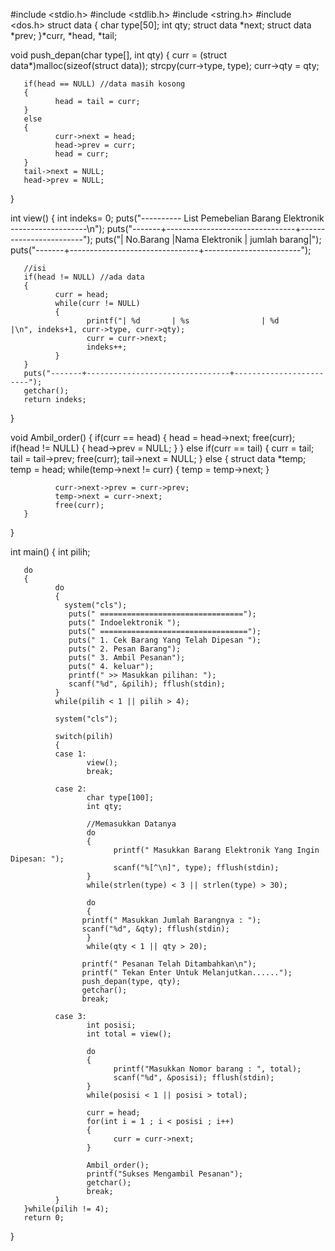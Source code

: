 
#include <stdio.h>
#include <stdlib.h>
#include <string.h>
#include <dos.h>
struct data
{
       char type[50];
       int qty;
       struct data *next;
       struct data *prev;
}*curr, *head, *tail;

void push_depan(char type[], int qty)
{
       curr = (struct data*)malloc(sizeof(struct data));
       strcpy(curr->type, type);
       curr->qty = qty;

       if(head == NULL) //data masih kosong
       {
              head = tail = curr;
       }
       else
       {
              curr->next = head;
              head->prev = curr;
              head = curr;
       }
       tail->next = NULL;
       head->prev = NULL;
}

int view()
{
       int indeks= 0;
       puts("---------- List Pemebelian Barang Elektronik -------------------\n");
       puts("-------+--------------------------------+------------------------");
       puts("| No.Barang 	|Nama Elektronik		 | jumlah barang|");
       puts("-------+--------------------------------+------------------------");
       
       //isi
       if(head != NULL) //ada data
       {
              curr = head;
              while(curr != NULL)
              {
                     printf("| %d 		| %s 			 	| %d 			 |\n", indeks+1, curr->type, curr->qty);
                     curr = curr->next;
                     indeks++;
              }
       }
       puts("-------+--------------------------------+------------------------");
       getchar();
       return indeks;
}

void Ambil_order()
{
       if(curr == head)
       {
              head = head->next;
              free(curr);
              if(head != NULL)
              {
                     head->prev = NULL;
              }
       }
       else if(curr == tail)
       {
              curr = tail;
              tail = tail->prev;
              free(curr);
              tail->next = NULL;
       }
       else
       {
              struct data *temp;
              temp = head;
              while(temp->next != curr)
              {
                     temp = temp->next;
              }

              curr->next->prev = curr->prev;
              temp->next = curr->next;
              free(curr);
       }
}

int main()
{
       int pilih;

       do
       {
              do
              {
                system("cls");
               	 puts(" ================================");
                 puts(" Indoelektronik ");
                 puts(" =================================");
                 puts(" 1. Cek Barang Yang Telah Dipesan ");
                 puts(" 2. Pesan Barang");
                 puts(" 3. Ambil Pesanan");
                 puts(" 4. keluar");
                 printf(" >> Masukkan pilihan: ");
                 scanf("%d", &pilih); fflush(stdin);
              }
              while(pilih < 1 || pilih > 4);
             
              system("cls");

              switch(pilih)
              {
              case 1:
                     view();
                     break;

              case 2:
                     char type[100];
                     int qty;

                     //Memasukkan Datanya
                     do
                     {
                           printf(" Masukkan Barang Elektronik Yang Ingin Dipesan: ");
                           scanf("%[^\n]", type); fflush(stdin);
                     }
                     while(strlen(type) < 3 || strlen(type) > 30);

                     do
                     {
                    printf(" Masukkan Jumlah Barangnya : ");
                    scanf("%d", &qty); fflush(stdin);
                     }
                     while(qty < 1 || qty > 20);
                     
            		printf(" Pesanan Telah Ditambahkan\n"); 
            		printf(" Tekan Enter Untuk Melanjutkan......");
                    push_depan(type, qty);
                    getchar();
                	break;

              case 3:
                     int posisi;
                     int total = view();

                     do
                     {
                           printf("Masukkan Nomor barang : ", total);
                           scanf("%d", &posisi); fflush(stdin);
                     }
                     while(posisi < 1 || posisi > total);

                     curr = head;
                     for(int i = 1 ; i < posisi ; i++)
                     {
                           curr = curr->next;
                     }

                     Ambil_order();
                     printf("Sukses Mengambil Pesanan");
                     getchar();
                     break;
              }
       }while(pilih != 4);
       return 0;
}
